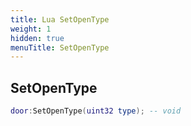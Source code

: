 ```yaml
---
title: Lua SetOpenType
weight: 1
hidden: true
menuTitle: SetOpenType
---
```

## SetOpenType
```lua
door:SetOpenType(uint32 type); -- void
```
